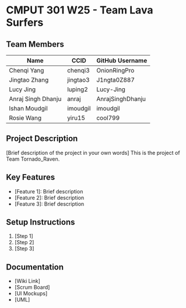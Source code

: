 # CMPUT 301 W25 - Team Lava Surfers

## Team Members

| Name               | CCID     | GitHub Username  |
|--------------------|----------|------------------|
| Chenqi Yang        | chenqi3  | OnionRingPro     |
| Jingtao Zhang      | jingtao3 | J1ngta0Z887      |
| Lucy Jing          | luping2  | Lucy-Jing        |
| Anraj Singh Dhanju        | anraj   | AnrajSinghDhanju     |
| Ishan Moudgil      | imoudgil | imoudgil         |
| Rosie Wang         | yiru15   | cool799      |

## Project Description

[Brief description of the project in your own words]
This is the project of Team Tornado_Raven.

## Key Features

- [Feature 1]: Brief description
- [Feature 2]: Brief description
- [Feature 3]: Brief description

## Setup Instructions

1. [Step 1]
2. [Step 2]
3. [Step 3]

## Documentation

- [Wiki Link]
- [Scrum Board]
- [UI Mockups]
- [UML]
